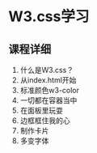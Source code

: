 W3.css学习
========

## 课程详细

01. 什么是W3.css？
02. 从index.html开始
03. 标准颜色w3-color
04. 一切都在容器当中
05. 在面板里玩耍
06. 边框框住我的心
07. 制作卡片
08. 多变字体


